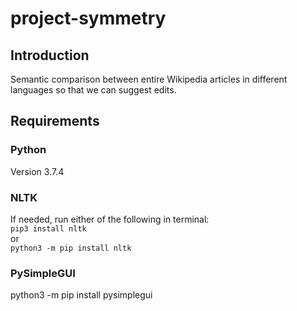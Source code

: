 # project-symmetry
## Introduction
Semantic comparison between entire Wikipedia articles in different languages so that we can suggest edits.
## Requirements
### Python
Version 3.7.4
### NLTK
If needed, run either of the following in terminal:  
`pip3 install nltk`  
or  
`python3 -m pip install nltk`  
### PySimpleGUI
python3 -m pip install pysimplegui


